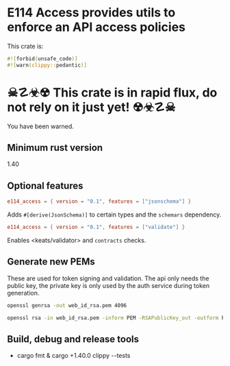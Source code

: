 # E114 Access provides utils to enforce an API access policies
This crate is:
```rust
#![forbid(unsafe_code)]
#![warn(clippy::pedantic)]
```

# ☠☡☣☢ This crate is in rapid flux, do not rely on it just yet! ☢☣☡☠
You have been warned.

## Minimum rust version
1.40

## Optional features
```toml
e114_access = { version = "0.1", features = ["jsonschema"] }
```
Adds `#[derive(JsonSchema)]` to certain types and the `schemars` dependency.

```toml
e114_access = { version = "0.1", features = ["validate"] }
```
Enables <keats/validator> and `contracts` checks.

## Generate new PEMs
These are used for token signing and validation.
The api only needs the public key, the private key is only used by the auth service during token generation.

```bash
openssl genrsa -out web_id_rsa.pem 4096
```
```bash
openssl rsa -in web_id_rsa.pem -inform PEM -RSAPublicKey_out -outform PEM -out web_id_rsa_pub.pem
```

## Build, debug and release tools
- cargo fmt & cargo +1.40.0 clippy --tests
